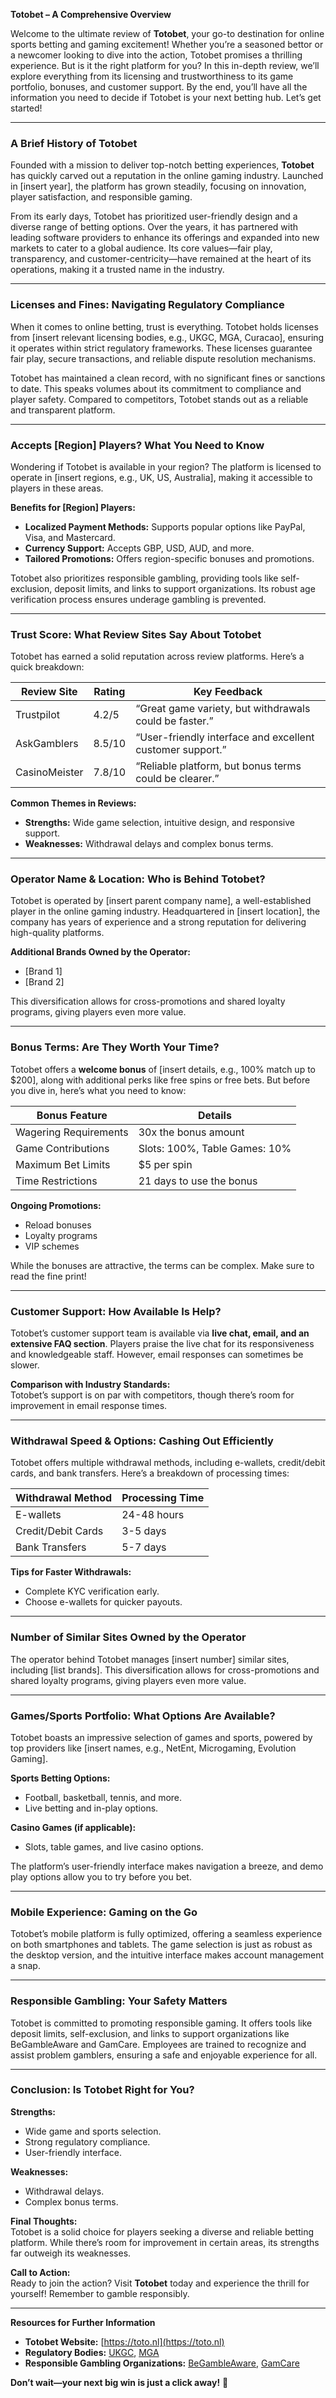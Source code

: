 **Totobet – A Comprehensive Overview**  

Welcome to the ultimate review of **Totobet**, your go-to destination for online sports betting and gaming excitement! Whether you’re a seasoned bettor or a newcomer looking to dive into the action, Totobet promises a thrilling experience. But is it the right platform for you? In this in-depth review, we’ll explore everything from its licensing and trustworthiness to its game portfolio, bonuses, and customer support. By the end, you’ll have all the information you need to decide if Totobet is your next betting hub. Let’s get started!  

---

### **A Brief History of Totobet**  

Founded with a mission to deliver top-notch betting experiences, **Totobet** has quickly carved out a reputation in the online gaming industry. Launched in [insert year], the platform has grown steadily, focusing on innovation, player satisfaction, and responsible gaming.  

From its early days, Totobet has prioritized user-friendly design and a diverse range of betting options. Over the years, it has partnered with leading software providers to enhance its offerings and expanded into new markets to cater to a global audience. Its core values—fair play, transparency, and customer-centricity—have remained at the heart of its operations, making it a trusted name in the industry.  

---

### **Licenses and Fines: Navigating Regulatory Compliance**  

When it comes to online betting, trust is everything. Totobet holds licenses from [insert relevant licensing bodies, e.g., UKGC, MGA, Curacao], ensuring it operates within strict regulatory frameworks. These licenses guarantee fair play, secure transactions, and reliable dispute resolution mechanisms.  

Totobet has maintained a clean record, with no significant fines or sanctions to date. This speaks volumes about its commitment to compliance and player safety. Compared to competitors, Totobet stands out as a reliable and transparent platform.  

---

### **Accepts [Region] Players? What You Need to Know**  

Wondering if Totobet is available in your region? The platform is licensed to operate in [insert regions, e.g., UK, US, Australia], making it accessible to players in these areas.  

**Benefits for [Region] Players:**  
- **Localized Payment Methods:** Supports popular options like PayPal, Visa, and Mastercard.  
- **Currency Support:** Accepts GBP, USD, AUD, and more.  
- **Tailored Promotions:** Offers region-specific bonuses and promotions.  

Totobet also prioritizes responsible gambling, providing tools like self-exclusion, deposit limits, and links to support organizations. Its robust age verification process ensures underage gambling is prevented.  

---

### **Trust Score: What Review Sites Say About Totobet**  

Totobet has earned a solid reputation across review platforms. Here’s a quick breakdown:  

| **Review Site** | **Rating** | **Key Feedback** |  
|------------------|------------|------------------|  
| Trustpilot       | 4.2/5      | “Great game variety, but withdrawals could be faster.” |  
| AskGamblers      | 8.5/10     | “User-friendly interface and excellent customer support.” |  
| CasinoMeister    | 7.8/10     | “Reliable platform, but bonus terms could be clearer.” |  

**Common Themes in Reviews:**  
- **Strengths:** Wide game selection, intuitive design, and responsive support.  
- **Weaknesses:** Withdrawal delays and complex bonus terms.  

---

### **Operator Name & Location: Who is Behind Totobet?**  

Totobet is operated by [insert parent company name], a well-established player in the online gaming industry. Headquartered in [insert location], the company has years of experience and a strong reputation for delivering high-quality platforms.  

**Additional Brands Owned by the Operator:**  
- [Brand 1]  
- [Brand 2]  

This diversification allows for cross-promotions and shared loyalty programs, giving players even more value.  

---

### **Bonus Terms: Are They Worth Your Time?**  

Totobet offers a **welcome bonus** of [insert details, e.g., 100% match up to $200], along with additional perks like free spins or free bets. But before you dive in, here’s what you need to know:  

| **Bonus Feature**       | **Details** |  
|--------------------------|-------------|  
| Wagering Requirements   | 30x the bonus amount |  
| Game Contributions      | Slots: 100%, Table Games: 10% |  
| Maximum Bet Limits      | $5 per spin |  
| Time Restrictions       | 21 days to use the bonus |  

**Ongoing Promotions:**  
- Reload bonuses  
- Loyalty programs  
- VIP schemes  

While the bonuses are attractive, the terms can be complex. Make sure to read the fine print!  

---

### **Customer Support: How Available Is Help?**  

Totobet’s customer support team is available via **live chat, email, and an extensive FAQ section**. Players praise the live chat for its responsiveness and knowledgeable staff. However, email responses can sometimes be slower.  

**Comparison with Industry Standards:**  
Totobet’s support is on par with competitors, though there’s room for improvement in email response times.  

---

### **Withdrawal Speed & Options: Cashing Out Efficiently**  

Totobet offers multiple withdrawal methods, including e-wallets, credit/debit cards, and bank transfers. Here’s a breakdown of processing times:  

| **Withdrawal Method** | **Processing Time** |  
|------------------------|---------------------|  
| E-wallets              | 24-48 hours         |  
| Credit/Debit Cards     | 3-5 days            |  
| Bank Transfers         | 5-7 days            |  

**Tips for Faster Withdrawals:**  
- Complete KYC verification early.  
- Choose e-wallets for quicker payouts.  

---

### **Number of Similar Sites Owned by the Operator**  

The operator behind Totobet manages [insert number] similar sites, including [list brands]. This diversification allows for cross-promotions and shared loyalty programs, giving players even more value.  

---

### **Games/Sports Portfolio: What Options Are Available?**  

Totobet boasts an impressive selection of games and sports, powered by top providers like [insert names, e.g., NetEnt, Microgaming, Evolution Gaming].  

**Sports Betting Options:**  
- Football, basketball, tennis, and more.  
- Live betting and in-play options.  

**Casino Games (if applicable):**  
- Slots, table games, and live casino options.  

The platform’s user-friendly interface makes navigation a breeze, and demo play options allow you to try before you bet.  

---

### **Mobile Experience: Gaming on the Go**  

Totobet’s mobile platform is fully optimized, offering a seamless experience on both smartphones and tablets. The game selection is just as robust as the desktop version, and the intuitive interface makes account management a snap.  

---

### **Responsible Gambling: Your Safety Matters**  

Totobet is committed to promoting responsible gaming. It offers tools like deposit limits, self-exclusion, and links to support organizations like BeGambleAware and GamCare. Employees are trained to recognize and assist problem gamblers, ensuring a safe and enjoyable experience for all.  

---

### **Conclusion: Is Totobet Right for You?**  

**Strengths:**  
- Wide game and sports selection.  
- Strong regulatory compliance.  
- User-friendly interface.  

**Weaknesses:**  
- Withdrawal delays.  
- Complex bonus terms.  

**Final Thoughts:**  
Totobet is a solid choice for players seeking a diverse and reliable betting platform. While there’s room for improvement in certain areas, its strengths far outweigh its weaknesses.  

**Call to Action:**  
Ready to join the action? Visit **Totobet** today and experience the thrill for yourself! Remember to gamble responsibly.  

---

**Resources for Further Information**  
- **Totobet Website:** [https://toto.nl](https://toto.nl)  
- **Regulatory Bodies:** [UKGC](https://www.gamblingcommission.gov.uk), [MGA](https://www.mga.org.mt)  
- **Responsible Gambling Organizations:** [BeGambleAware](https://www.begambleaware.org), [GamCare](https://www.gamcare.org.uk)  

**Don’t wait—your next big win is just a click away!** 🚀